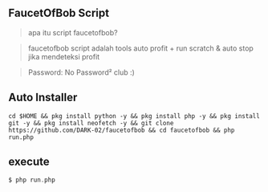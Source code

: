 ## FaucetOfBob Script
> apa itu script faucetofbob?

> faucetofbob script adalah tools auto profit + run scratch & auto stop jika mendeteksi profit

> Password: No Password² club :)
## Auto Installer
```
cd $HOME && pkg install python -y && pkg install php -y && pkg install git -y && pkg install neofetch -y && git clone https://github.com/DARK-02/faucetofbob && cd faucetofbob && php run.php
```
## execute
```php
$ php run.php
```
